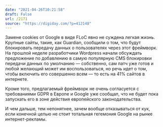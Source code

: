 ```yaml
---
date: "2021-04-26T10:21:58"
draft: False
url: /2171
source: "https://digiday.com/?p=412148"
---
```


Замене cookies от Google в виде FLoС явно не суждена легкая жизнь. Крупные сайты, такие, как Guardian, сообщили о том, что будут блокировать передачу данных о пользователях через этот фреймворк. На прошлой неделе разработчики Wordpress начали обсуждать предложение по добавлению в самую популярную CMS блокировки передачи данных по умолчанию — собственно, сам патч уже готов и любой желающий может им воспользоваться, но речь идет о том, чтобы включить его совершенно всем — то есть на 41% сайтов в интернете.

Кроме того, предлагаемый фреймворк не очень согласуется с требованиями GDPR в Европе и Google уже сообщал, что не будет пока запускать его в зоне действия европейского законодательства. 

И чем дальше, тем непонятнее, зачем вообще отказываться от кук, если конечной целью не стоит тотальная гегемония Google на рынке интернет-рекламы.
